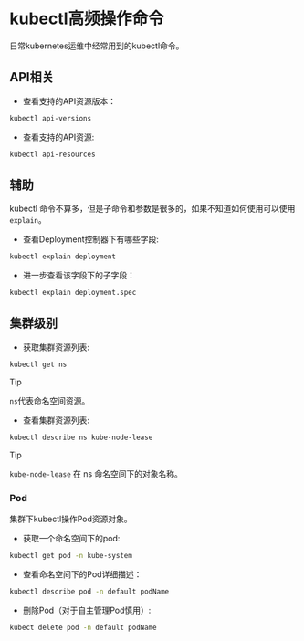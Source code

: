 # kubectl高频操作命令

日常kubernetes运维中经常用到的kubectl命令。

## API相关

- 查看支持的API资源版本：

```bash
kubectl api-versions
```

- 查看支持的API资源:

```bash
kubectl api-resources
```

## 辅助

kubectl 命令不算多，但是子命令和参数是很多的，如果不知道如何使用可以使用 `explain`。

- 查看Deployment控制器下有哪些字段:

```bash
kubectl explain deployment
```

- 进一步查看该字段下的子字段：

```bash
kubectl explain deployment.spec
```

## 集群级别

- 获取集群资源列表:

```bash
kubectl get ns
```

> [!TIP]
> `ns`代表命名空间资源。

- 查看集群资源列表:

```bash
kubectl describe ns kube-node-lease
```

> [!TIP]
> `kube-node-lease` 在 ns 命名空间下的对象名称。

### Pod

集群下kubectl操作Pod资源对象。

- 获取一个命名空间下的pod:

```bash
kubectl get pod -n kube-system
```

- 查看命名空间下的Pod详细描述：

```bash
kubectl describe pod -n default podName
```

- 删除Pod（对于自主管理Pod慎用）:

```bash
kubect delete pod -n default podName
```

